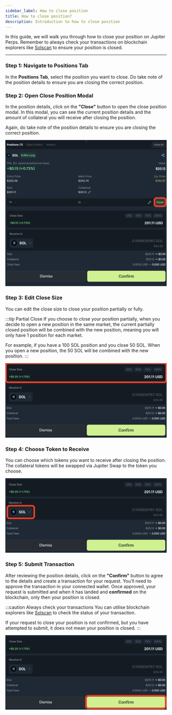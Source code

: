 ```yaml
---
sidebar_label: How to close position
title: How to close position?
description: Introduction to how to close position
---
```


<head>
    <title>How to close position</title>
    <meta name="twitter:card" content="summary" />
</head>

In this guide, we will walk you through how to close your position on Jupiter Perps. Remember to always check your transactions on blockchain explorers like [Solscan](https://solscan.io/) to ensure your position is closed.

---

### Step 1: Navigate to Positions Tab

In the **Positions Tab**, select the position you want to close. Do take note of the position details to ensure you are closing the correct position.

### Step 2: Open Close Position Modal

In the position details, click on the **"Close"** button to open the close position modal. In this modal, you can see the current position details and the amount of collateral you will receive after closing the position.

Again, do take note of the position details to ensure you are closing the correct position.

![Close Position Modal](../../static/perps/trade-close-position.png)

### Step 3: Edit Close Size

You can edit the close size to close your position partially or fully.

:::tip Partial Close
If you choose to close your position partially, when you decide to open a new position in the same market, the current partially closed position will be combined with the new position, meaning you will only have 1 position for each market.

For example, if you have a 100 SOL position and you close 50 SOL. When you open a new position, the 50 SOL will be combined with the new position.
:::

![Close Position Size](../../static/perps/trade-close-position-size.png)

### Step 4: Choose Token to Receive

You can choose which tokens you want to receive after closing the position. The collateral tokens will be swapped via Jupiter Swap to the token you choose.

![Close Position Token](../../static/perps/trade-close-position-token.png)

### Step 5: Submit Transaction

After reviewing the position details, click on the **"Confirm"** button to agree to the details and create a transaction for your request. You’ll need to approve the transaction in your connected wallet. Once approved, your request is submitted and when it has landed and **confirmed** on the blockchain, only then your position is closed.

:::caution Always check your transactions
You can utilise blockchain explorers like [Solscan](https://solscan.io/) to check the status of your transaction.

If your request to close your position is not confirmed, but you have attempted to submit, it does not mean your position is closed.
:::

![Close Position Confirm](../../static/perps/trade-close-position-confirm.png)
